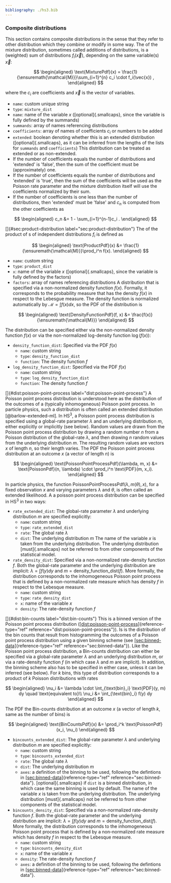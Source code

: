 ```yaml
---
bibliography: ./hs3.bib
---
```



### Composite distributions 
This section contains composite distributions in the sense that they refer to other distribution which they combine or modify in some way. 
The of the mixture distribution, sometimes called additions of distributions, is a (weighted) sum of distributions $f_i(\vec{x})$, depending on the same variable(s) $\vec{x}$: 



$$
\begin{aligned} \text{MixturePdf}(x) = \frac{1}{\ensuremath{\mathcal{M}}}\sum_{i=1}^{n} c_i \cdot f_i(\vec{x}) , \end{aligned} 
$$



where the $c_i$ are coefficients and $\vec{x}$ is the vector of variables. 
-   `name`: custom unique string 
-   `type`: `mixture_dist` 
-   `name`: name of the variable $x$ ([optional]{.smallcaps}, since the     variable is fully defined by the summands) 
-   `summands`: array of names referencing distributions 
-   `coefficients`: array of names of coefficients $c_i$ or numbers to     be added 
-   `extended`: boolean denoting whether this is an extended     distribution ([optional]{.smallcaps}, as it can be inferred from the     lengths of the lists for `summands` and `coefficients`) 
This distribution can be treated as extended or as non-extended. 
-   If the number of coefficients equals the number of distributions and     'extended' is 'false', then the sum of the coefficient must be     (approximately) one. 
-   If the number of coefficients equals the number of distributions and     'extended' is 'true', then the sum of the coefficients will be used     as the Poisson rate parameter and the mixture distribution itself     will use the coefficients normalized by their sum. 
-   If the number of coefficients is one less than the number of     distributions, then 'extended' must be 'false' and $c_n$ is computed     from the other coefficients as 



$$
\begin{aligned}     c_n &= 1 - \sum_{i=1}^{n-1}c_i .     \end{aligned} 
$$




[]{#sec:product-distribution label="sec:product-distribution"} 
The of the product of s of independent distributions $f_i$ is defined as 



$$
\begin{aligned} \text{ProductPdf}(x) &= \frac{1}{\ensuremath{\mathcal{M}}}\prod_i^n f(x). \end{aligned} 
$$



-   `name`: custom string 
-   `type`: `product_dist` 
-   `x`: name of the variable $x$ ([optional]{.smallcaps}, since the     variable is fully defined by the factors) 
-   `factors`: array of names referencing distributions 
A distribution that is specified via a non-normalized density function $f(x)$. Formally, it corresponds to the probability measure that has the density $f(x)$ in respect to the Lebesgue measure. 
The density function is normalized automatically by $\ensuremath{\mathcal{M}}= \int f(x) dx$, so the PDF of the distribution is 



$$
\begin{aligned} \text{DensityFunctionPdf}(f, x) &= \frac{f(x)}{\ensuremath{\mathcal{M}}} \end{aligned} 
$$



The distribution can be specified either via the non-normalized density function $f(x)$ or via the non-normalized log-density function $\log(f(x))$: 
-   $\texttt{density\_function\_dist}$: Specified via the PDF $f(x)$ 
    -   `name`: custom string 
    -   `type`: `density_function_dist` 
    -   `function`: The density function $f$ 
-   $\texttt{log\_density\_function\_dist}$: Specified via the PDF     $f(x)$ 
    -   `name`: custom string 
    -   `type`: `log_density_function_dist` 
    -   `function`: The density function $f$ 

[]{#dist:poisson-point-process label="dist:poisson-point-process"} 
A Poisson point process distribution is understood here as the distribution of the outcomes of a (typically inhomogeneous) Poisson point process. In particle physics, such a distribution is often called an extended distribution [@barlow-extended-ml]. 
In HS<sup>3</sup>, a Poisson point process distribution is specified using a global-rate parameter $\lambda$ and an underlying distribution $m$, either explicitly or implicitly (see below). 
Random values are drawn from the Poisson point process distribution by drawing a random number $n$ from a Poisson distribution of the global-rate $\lambda$, and then drawing $n$ random values from the underlying distribution $m$. The resulting random values are vectors $x$ of length $n$, so their length varies. 
The PDF the Poisson point process distribution at an outcome $x$ (a vector of length $n$) is 



$$
\begin{aligned} \text{PoissonPointProcessPdf}(\lambda, m, x) &= \text{PoissonPdf}(n, \lambda) \cdot \prod_i^n \text{PDF}(m, x_i). \end{aligned} 
$$



In particle physics, the function $\text{PoissonPointProcessPdf}(\lambda, m(\theta), x)$, for a fixed observation $x$ and varying parameters $\lambda$ and $\theta$, is often called an extended likelihood. 
A a poisson point process distribution can be specified in HS<sup>3</sup> in two ways: 
-   $\texttt{rate\_extended\_dist}$: The global-rate parameter $\lambda$     and underlying distribution $m$ are specified explicitly: 
    -   `name`: custom string 
    -   `type`: `rate_extended_dist` 
    -   `rate`: The global rate $\lambda$ 
    -   `dist`: The underlying distribution $m$ 
    The name of the variable $x$ is taken from the underlying     distribution. The underlying distribution [must]{.smallcaps} not be     referred to from other components of the statistical model. 
-   $\texttt{rate\_density\_dist}$: Specified via a non-normalized     rate-density function $f$. Both the global-rate parameter and the     underlying distribution are implicit: $\lambda = \int f(y) d y$ and     $m = \text{density\_function\_dist}(f)$. 
    More formally, the distribution corresponds to the inhomogeneous     Poisson point process that is defined by a non-normalized rate     measure which has density $f$ in respect to the Lebesque measure. 
    -   `name`: custom string 
    -   `type`: `rate_density_dist` 
    -   `x`: name of the variable $x$ 
    -   `density`: The rate-density function $f$ 

[]{#dist:bin-counts label="dist:bin-counts"} 
This is a binned version of the Poisson point process distribution 
([\[dist:poisson-point-process\]](#dist:poisson-point-process){reference-type="ref" reference="dist:poisson-point-process"}). Is is the distribution of the bin counts that result from histogramming the outcomes of a Poisson point process distribution using a given binning scheme (see 
[\[sec:binned-data\]](#sec:binned-data){reference-type="ref" reference="sec:binned-data"}). 
Like the Poisson point process distribution, a Bin-counts distribution can either be specified via a global-rate parameter $\lambda$ and an underlying distribution $m$, or via a rate-density function $f$ (in which case $\lambda$ and $m$ are implicit). In addition, the binning scheme also has to be specified in either case, unless it can be inferred (see below). 
For $k$ bins, this type of distribution corresponds to a product of $k$ Poisson distributions with rates 



$$
\begin{aligned} \nu_i &= \lambda \cdot \int_{\text{bin}_i} \text{PDF}(y, m) dy \quad \text{equivalent to}\\ \nu_i &= \int_{\text{bin}_i} f(y) dy \end{aligned} 
$$



The PDF the Bin-counts distribution at an outcome $x$ (a vector of length $k$, same as the number of bins) is 



$$
\begin{aligned} \text{BinCountsPdf}(x) &= \prod_i^k \text{PoissonPdf}(x_i, \nu_i) \end{aligned} 
$$



-   $\texttt{bincounts\_extended\_dist}$: The global-rate parameter     $\lambda$ and underlying distribution $m$ are specified explicitly: 
    -   `name`: custom string 
    -   `type`: `bincounts_extended_dist` 
    -   `rate`: The global rate $\lambda$ 
    -   `dist`: The underlying distribution $m$ 
    -   `axes`: a definition of the binning to be used, following the         defintions in 
        [\[sec:binned-data\]](#sec:binned-data){reference-type="ref"         reference="sec:binned-data"}. [optional]{.smallcaps} if `dist`         is a binned distribution, in which case the same binning is used         by default. 
    The name of the variable $x$ is taken from the underlying     distribution. The underlying distribution [must]{.smallcaps} not be     referred to from other components of the statistical model. 
-   $\texttt{bincounts\_density\_dist}$: Specified via a non-normalized     rate-density function $f$. Both the global-rate parameter and the     underlying distribution are implicit: $\lambda = \int f(y) dy$ and     $m = \text{density\_function\_dist}(f)$. 
    More formally, the distribution corresponds to the inhomogeneous     Poisson point process that is defined by a non-normalized rate     measure which has density $f$ in respect to the Lebesque measure. 
    -   `name`: custom string 
    -   `type`: `bincounts_density_dist` 
    -   `x`: name of the variable $x$ 
    -   `density`: The rate-density function $f$ 
    -   `axes`: a definition of the binning to be used, following the         defintions in 
        [\[sec:binned-data\]](#sec:binned-data){reference-type="ref"         reference="sec:binned-data"}. 
